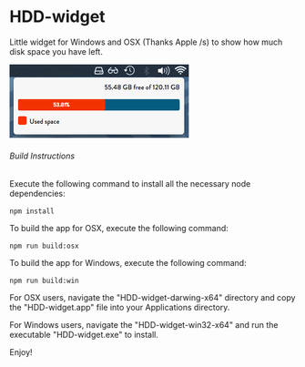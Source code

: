 # HDD-widget
Little widget for Windows and OSX (Thanks Apple /s) to show how much disk space you have left.

![screenshot](img/demo.png)

###### Build Instructions
Execute the following command to install all the necessary node dependencies:
```
npm install
```

To build the app for OSX, execute the following command:
```
npm run build:osx
```

To build the app for Windows, execute the following command:
```
npm run build:win
```

For OSX users, navigate the "HDD-widget-darwing-x64" directory and copy the "HDD-widget.app" file into your Applications directory.

For Windows users, navigate the "HDD-widget-win32-x64" and run the executable "HDD-widget.exe" to install.

Enjoy!
